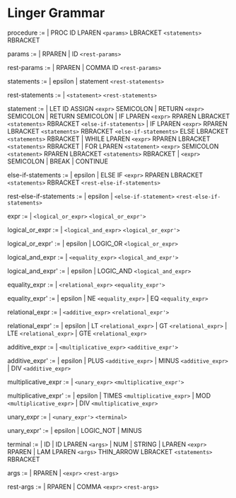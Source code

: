 # Linger Grammar

procedure :=
  | PROC ID LPAREN `<params>` LBRACKET `<statements>` RBRACKET

params :=
  | RPAREN
  | ID `<rest-params>`

rest-params :=
  | RPAREN
  | COMMA ID `<rest-params>`

statements :=
  | epsilon
  | statement `<rest-statements>`

rest-statements :=
  | `<statement>` `<rest-statements>`

statement :=
  | LET ID ASSIGN `<expr>` SEMICOLON
  | RETURN `<expr>` SEMICOLON
  | RETURN SEMICOLON
  | IF LPAREN `<expr>` RPAREN LBRACKET `<statements>` RBRACKET `<else-if-statements>`
  | IF LPAREN `<expr>` RPAREN LBRACKET `<statements>` RBRACKET `<else-if-statements>` ELSE LBRACKET `<statements>` RBRACKET
  | WHILE LPAREN `<expr>` RPAREN LBRACKET `<statements>` RBRACKET
  | FOR LPAREN `<statement>` `<expr>` SEMICOLON `<statement>` RPAREN LBRACKET `<statements>` RBRACKET
  | `<expr>` SEMICOLON
  | BREAK
  | CONTINUE

else-if-statements :=
  | epsilon
  | ELSE IF `<expr>` RPAREN LBRACKET `<statements>` RBRACKET `<rest-else-if-statements>`

rest-else-if-statements :=
  | epsilon
  | `<else-if-statement>` `<rest-else-if-statements>`

expr :=
  | `<logical_or_expr>` `<logical_or_expr'>`

logical_or_expr :=
  | `<logical_and_expr>` `<logical_or_expr'>`

logical_or_expr' :=
  | epsilon
  | LOGIC_OR `<logical_or_expr>`

logical_and_expr :=
  | `<equality_expr>` `<logical_and_expr'>`

logical_and_expr' :=
  | epsilon
  | LOGIC_AND `<logical_and_expr>`

equality_expr :=
  | `<relational_expr>` `<equality_expr'>`

equality_expr' :=
  | epsilon
  | NE `<equality_expr>`
  | EQ `<equality_expr>`

relational_expr :=
  | `<additive_expr>` `<relational_expr'>`

relational_expr' :=
  | epsilon
  | LT `<relational_expr>`
  | GT `<relational_expr>`
  | LTE `<relational_expr>`
  | GTE `<relational_expr>`

additive_expr :=
  | `<multiplicative_expr>` `<additive_expr'>`

additive_expr' :=
  | epsilon
  | PLUS `<additive_expr>`
  | MINUS `<additive_expr>`
  | DIV `<additive_expr>`

multiplicative_expr :=
  | `<unary_expr>` `<multiplicative_expr'>`

multiplicative_expr' :=
  | epsilon
  | TIMES `<multiplicative_expr>`
  | MOD `<multiplicative_expr>`
  | DIV `<multiplicative_expr>`

unary_expr :=
  | `<unary_expr'>` `<terminal>`

unary_expr' :=
  | epsilon
  | LOGIC_NOT
  | MINUS

terminal :=
  | ID
  | ID LPAREN `<args>`
  | NUM
  | STRING
  | LPAREN `<expr>` RPAREN
  | LAM LPAREN `<args>` THIN_ARROW LBRACKET `<statements>` RBRACKET

args :=
  | RPAREN
  | `<expr>` `<rest-args>`

rest-args :=
  | RPAREN
  | COMMA `<expr>` `<rest-args>`

